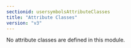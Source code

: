```yaml
---
sectionid: usersymbolsAttributeClasses
title: "Attribute Classes"
version: "v3"
---
```


No attribute classes are defined in this module.

